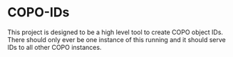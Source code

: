 # COPO-IDs

This project is designed to be a high level tool to create COPO object IDs. There should only ever be one instance of this running and it should serve IDs to all other COPO instances.
